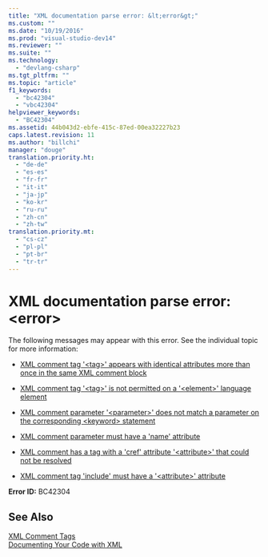 ```yaml
---
title: "XML documentation parse error: &lt;error&gt;"
ms.custom: ""
ms.date: "10/19/2016"
ms.prod: "visual-studio-dev14"
ms.reviewer: ""
ms.suite: ""
ms.technology: 
  - "devlang-csharp"
ms.tgt_pltfrm: ""
ms.topic: "article"
f1_keywords: 
  - "bc42304"
  - "vbc42304"
helpviewer_keywords: 
  - "BC42304"
ms.assetid: 44b043d2-ebfe-415c-87ed-00ea32227b23
caps.latest.revision: 11
ms.author: "billchi"
manager: "douge"
translation.priority.ht: 
  - "de-de"
  - "es-es"
  - "fr-fr"
  - "it-it"
  - "ja-jp"
  - "ko-kr"
  - "ru-ru"
  - "zh-cn"
  - "zh-tw"
translation.priority.mt: 
  - "cs-cz"
  - "pl-pl"
  - "pt-br"
  - "tr-tr"
---
```

# XML documentation parse error: &lt;error&gt;
The following messages may appear with this error. See the individual topic for more information:  
  
-   [XML comment tag '\<tag>' appears with identical attributes more than once in the same XML comment block](../misc/3707a863-149f-4ce8-858f-9d78e14ad5b6.md)  
  
-   [XML comment tag '\<tag>' is not permitted on a '\<element>' language element](../misc/xml-comment-tag---tag---is-not-permitted-on-a---element---language-element.md)  
  
-   [XML comment parameter '\<parameter>' does not match a parameter on the corresponding \<keyword> statement](../misc/59029afa-5c86-4e24-9823-0ffdd5805a95.md)  
  
-   [XML comment parameter must have a 'name' attribute](../misc/xml-comment-parameter-must-have-a--name--attribute.md)  
  
-   [XML comment has a tag with a 'cref' attribute '\<attribute>' that could not be resolved](../misc/c9f3cfa5-565f-48bf-8616-cfb25d24f89e.md)  
  
-   [XML comment tag 'include' must have a '\<attribute>' attribute](../misc/xml-comment-tag--include--must-have-a---attribute---attribute.md)  
  
 **Error ID:** BC42304  
  
## See Also  
 [XML Comment Tags](../Topic/Recommended%20XML%20Tags%20for%20Documentation%20Comments%20\(Visual%20Basic\).md)   
 [Documenting Your Code with XML](../Topic/Documenting%20Your%20Code%20with%20XML%20\(Visual%20Basic\).md)